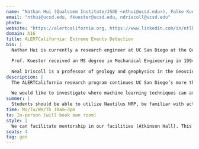 ```yaml
---
name: "Nathan Hui (Qualcomm Institute/JSOE <nthui@ucsd.edu>), Falko Kuester (Qualcomm Institute/JSOE <fkuester@ucsd.edu>), Neal Driscoll (SIO <ndriscoll@ucsd.edu>)"
email: "nthui@ucsd.edu, fkuester@ucsd.edu, ndriscoll@ucsd.edu"
photo:
website: "https://alertcalifornia.org, https://www.linkedin.com/in/ntlhui/, https://chei.ucsd.edu/team/fkuester/, https://ndriscoll.scrippsprofiles.ucsd.edu/links/"
domain: A16
title: ALERTCalifornia: Extreme Events Detection
bio: |
  Nathan Hui is currently a research engineer at UC San Diego at the Qualcomm Institute. His area of focus is multi-domain robotics, 3D imaging, and distributed sensor networks. Previous projects include tracking transmittered wildlife using drones, measuring physical oceanographic data using intelligent surfboard fins, and measuring fish length using low-cost lasers, dive cameras, and machine learning.

  Prof. Kuester received an MS degree in Mechanical Engineering in 1994 and MS degree in Computer Science and Engineering in 1995 from the University of Michigan, Ann Arbor. In 2001 he received a Ph.D. from the University of California, Davis and currently is the Calit2 Professor for Visualization and Virtual Reality at the University of California, San Diego. Professor Kuester holds appointments as Professor in the Departments of Structural Engineering and Computer Science and Engineering at the Jacobs School of Engineering (JSoE) and serves as the director of the Cultural Heritage Engineering Initiative (CHEI), the Center of Interdisciplinary Science for Art, Architecture and Archaeology (CISA3), the Calit2 Center of Graphics, Visualization and Virtual Reality (GRAVITY) and the DroneLab.

  Neal Driscoll is a professor of geology and geophysics in the Geosciences Research Division at Scripps Institution of Oceanography at UC San Diego. Driscoll researches tectonic deformation and the evolution of landscapes and seascapes. His work primarily focuses on the sediment record to understand the processes that shaped the earth. As part of this research, Driscoll spends time at sea acquiring images of the seafloor and subsurface layers to understand the processes that shape Earth. Driscoll is also co-director of UC San Diego’s Center for Public Preparedness (CP2) and the ALERTCalifornia public safety program. ALERTCalifornia provides critical infrastructure for mitigating wildfire and natural disaster risk to life, property and ecosystems. The advanced network of more than 1000 cameras across California helps first responders monitor natural disasters such as wildfires, floods, and landslides. ALERTCalifornia is a vital resource that provides an array of technological tools, infrastructure and research that supports government agencies, utilities and the public in their response to ever-increasing natural disaster risk. ALERTCalifornia also gathers vital data to inform the greater understanding of natural disaster causes, active event behavior and post-event impacts to air quality, water quality, ecosystems, and human health.
description: |
  The ALERTCalifornia research program continues UC San Diego’s more than 20-year legacy of collecting high-quality data through a network of natural hazard monitoring and detection cameras across the state. This growing network includes over 1,150 camera sensors that provide real-time imagery. They are located in wild spaces, on towers, and other high points across the entire state of California, and are used to watch for and monitor extreme events including wildfire and weather. The program’s historical archive of camera data contains over 38 billion timestamped and localized frames. These camera data have facilitated CALFIRE’s ability to rapidly respond to emerging wildfires as well as maintain situational awareness during ongoing wildfires and other natural disasters.

  We would like to investigate where machine learning techniques can assist with assessing camera network health, data integrity, and environmental signals. Potential projects include camera site uptime detection, cloud detection, marine layer height detection, Visual Flight Rules altitude estimation, horizon detection, or camera positioning calibration.
summer: |
  Students should be able to utilize Nautilus NRP, be familiar with active learning techniques, semi-supervised or unsupervised learning, and utilizing web APIs. We expect most work to be done in Python. Please also be familiar with Docker, Poetry, Kubernetes, and Tornado.
time: Mo/Tu/We/Th 10am–3pm
ta: In-person (will book own room)
style: |
  We can facilitate mentorship in our facilities (Atkinson Hall). This will occur as part of our research group (regular meetings), with additional oversight under ALERTCalifornia (milestone updates).
seats: 4
tag: gen
---
```

